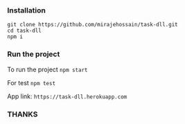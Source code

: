 ### Installation

```
git clone https://github.com/mirajehossain/task-dll.git
cd task-dll
npm i
```

### Run the project

To run the project `npm start`

For test `npm test`

App link: `https://task-dll.herokuapp.com`
### THANKS